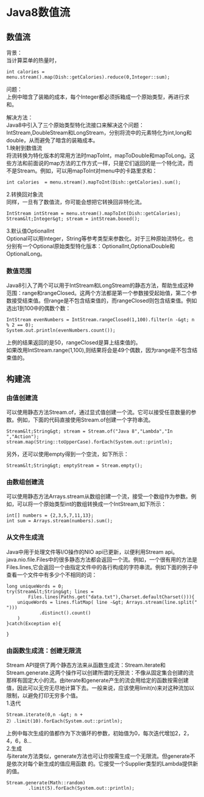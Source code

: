 # Java8数值流

## 数值流

背景：<br/>
当计算菜单的热量时，

```
int calories = menu.stream().map(Dish::getCalories).reduce(0,Integer::sum);

```

问题：<br/>
上例中暗含了装箱的成本，每个Integer都必须拆箱成一个原始类型，再进行求和。

解决方法：<br/>
Java8中引入了三个原始类型特化流接口来解决这个问题：IntStream,DoubleStream和LongStream，分别将流中的元素特化为int,long和double，从而避免了暗含的装箱成本。<br/>
1.映射到数值流<br/>
将流转换为特化版本的常用方法时mapToInt，mapToDouble和mapToLong。这些方法和前面说的map方法的工作方式一样，只是它们返回的是一个特化流，而不是Stream。例如，可以用mapToInt对menu中的卡路里求和：

```
int calories  = menu.stream().mapToInt(Dish::getCalories).sum();

```

2.转换回对象流<br/>
同样，一旦有了数值流，你可能会想把它转换回非特化流。

```
IntStream intStream = menu.stream().mapToInt(Dish::getCalories);
Stream&lt;Integer&gt; stream = intStream.boxed();

```

3.默认值OptionalInt<br/>
Optional可以用Integer，String等参考类型来参数化。对于三种原始流特化，也分别有一个Optional原始类型特化版本：OptionalInt,OptionalDouble和OptionalLong。

### 数值范围

Java8引入了两个可以用于IntStream和LongStream的静态方法，帮助生成这种范围：range和rangeClosed。这两个方法都是第一个参数接受起始值，第二个参数接受结束值。但range是不包含结束值的，而rangeClosed则包含结束值。例如选出1到100中的偶数个数：

```
IntStream evenNumbers = IntStream.rangeClosed(1,100).filter(n -&gt; n % 2 == 0);
System.out.println(evenNumbers.count());

```

上例的结果返回的是50，rangeClosed是算上结束值的。<br/>
如果改用IntStream.range(1,100),则结果将会是49个偶数，因为range是不包含结束值的。

## 构建流

### 由值创建流

可以使用静态方法Stream.of，通过显式值创建一个流。它可以接受任意数量的参数。例如，下面的代码直接使用Stream.of创建一个字符串流。

```
Stream&lt;String&gt; stream = Stream.of("Java 8","Lambda","In ","Action");
stream.map(String::toUpperCase).forEach(System.out::println);

```

另外，还可以使用empty得到一个空流，如下所示：

```
Stream&lt;String&gt; emptyStream = Stream.empty();

```

### 由数组创建流

可以使用静态方法Arrays.stream从数组创建一个流，接受一个数组作为参数。例如，可以将一个原始类型int的数组转换成一个IntStream,如下所示：

```
int[] numbers = {2,3,5,7,11,13};
int sum = Arrays.stream(numbers).sum();

```

### 从文件生成流

Java中用于处理文件等I/O操作的NIO api已更新，以便利用Stream api。java.nio.file.Files中的很多静态方法都会返回一个流。例如，一个很有用的方法是Files.lines,它会返回一个由指定文件中的各行构成的字符串流。例如下面的例子中查看一个文件中有多少个不相同的词：

```
long uniqueWords = 0;
try(Stream&lt;String&gt; lines = 
		Files.lines(Paths.get("data.txt"),Charset.defaultCharset())){
	uniqueWords = lines.flatMap( line -&gt; Arrays.stream(line.split(" ")))
			.distinct().count()
	)
}catch(Exception e){

}

```

### 由函数生成流：创建无限流

Stream API提供了两个静态方法来从函数生成流：Stream.iterate和Stream.generate.这两个操作可以创建所谓的无限流：不像从固定集合创建的流那样有固定大小的流。由iterate和generate产生的流会用给定的函数按需创建值，因此可以无穷无尽地计算下去。一般来说，应该使用limit(n)来对这种流加以限制，以避免打印无穷多个值。<br/>
1.迭代

```
Stream.iterate(0,n -&gt; n + 2）.limit(10).forEach(System.out::println);

```

上例中每次生成的值都作为下次循环的参数，初始值为0，每次迭代增加2，2，4，6，8…<br/>
2.生成<br/>
与iterate方法类似，generate方法也可让你按需生成一个无限流。但generate不是依次对每个新生成的值应用函数 的。它接受一个Supplier类型的Lambda提供新的值。

```
Stream.generate(Math::random)
		.limit(5).forEach(System.out::println);

```
